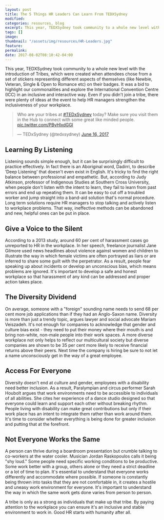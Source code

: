 ```yaml
---
layout: post
title: The 5 Things HR Leaders Can Learn From TEDXSydney
modified:
categories: resources, blog
excerpt: This year, TEDXSydney took community to a whole new level with the introduction of Tribes, which were created when attendees chose from a set of stickers representing different aspects of themselves (like Newbie, Veteran, Single & Open to Romance etc) on their badges.
tags: []
image:
thumbnail: "/assets/img/resources/HR-Leaders.jpg"
feature:
permalink: 
date: 2017-08-02T08:10:42-04:00
---
```


This year, TEDXSydney took community to a whole new level with the introduction of Tribes, which were created when attendees chose from a set of stickers representing different aspects of themselves (like Newbie, Veteran, Single & Open to Romance etc) on their badges. It was a bid to highlight our commonalities and explore the International Convention Centre (ICC) in an inclusive and interactive way. Even if you didn't join a tribe, there were plenty of ideas at the event to help HR managers strengthen the inclusiveness of your workplace.

<blockquote class="twitter-tweet" data-lang="en"><p lang="en" dir="ltr">Who are your tribes at <a href="https://twitter.com/hashtag/TEDxSydney?src=hash">#TEDxSydney</a> today? Make sure you visit them in the Hub to connect with some great like minded people. <a href="https://t.co/PByHlxdGGl">pic.twitter.com/PByHlxdGGl</a></p>&mdash; TEDxSydney (@tedxsydney) <a href="https://twitter.com/tedxsydney/status/875518429146390528">June 16, 2017</a></blockquote>
<script async src="//platform.twitter.com/widgets.js" charset="utf-8"></script>


<h2>Learning By Listening</h2>
Listening sounds simple enough, but it can be surprisingly difficult to practice effectively. In fact there is an Aboriginal word, Dadirri, to describe ‘Deep Listening' that doesn't even exist in English. It's tricky to find the right balance between professional and empathetic. But, according to Judy Atkinson, professor of Indigenous Studies at Southern Cross University, when people don't listen with the intent to learn, they fail to learn from past errors and end up repeating them. It can be easy to cut off a troubled worker and jump straight into a band-aid solution that's normal procedure. Long term solutions require HR managers to stop talking and actively listen to workplace problems. That way, ineffective methods can be abandoned and new, helpful ones can be put in place.
<h2>Give a Voice to the Silent</h2>
According to a 2013 study, around 60 per cent of harassment cases go unreported to HR in the workplace. In her speech, freelance journalist Jane Gilmore used news headlines about violence against women and children to illustrate the way in which female victims are often portrayed as liars or are inferred to share some guilt with the perpetrator. As a result, people fear speaking up about incidents or develop an unconscious bias, which means problems are ignored. It's important to develop a safe and honest workplace so that harassment of any kind can be addressed and proper action takes place.  
<h2>The Diversity Dividend</h2>
On average, someone with a "foreign" sounding name needs to send 68 per cent more job applications than if they had an Anglo-Saxon name. Diversity is more than just a trendy topic, argues lawyer and social advocate Mariam Veiszadeh. It's not enough for companies to acknowledge that gender and culture bias exist - they need to put their money where their mouth is and bring non-white, non-male people into their work spaces. A more diverse workplace not only helps to reflect our multicultural society but diverse companies are shown to be 35 per cent more likely to receive financial returns above their peers. Next time the company is hiring be sure to not let a name unconsciously get in the way of a great employee.
<h2>Access For Everyone</h2>
Diversity doesn't end at culture and gender, employees with a disability need better inclusion. As a result, Paralympian and circus performer Sarah Houbolt argues that work environments need to be accessible to individuals of all abilities. She cites her experience of a dance studio designed so that everyone could learn and support each other without breaking rhythm. People living with disability can make great contributions but only if their work place has an intent to integrate them rather than work around them. It's time to consider whether everything is being done for greater inclusion and putting that at the forefront.

<h2>Not Everyone Works the Same</h2>
A person can thrive during a boardroom presentation but crumble talking to co-workers at the water cooler. Musician Jordan Raskopoulos calls it being "shy loud." Some people need specific working conditions to be productive. Some work better with a group, others alone or they need a strict deadline or a lot of time to plan. It's essential to understand that everyone works differently and accommodate where possible. If someone is constantly being thrown into tasks that they are not comfortable in, it creates a hostile and uneasy work environment for everyone. It's important to understand the way in which the same work gets done varies from person to person. 

A tribe is only as a strong as individuals that make up that tribe. By paying attention to the workplace you can ensure it's an inclusive and stable environment to work in. Good HR starts with humanity after all.
